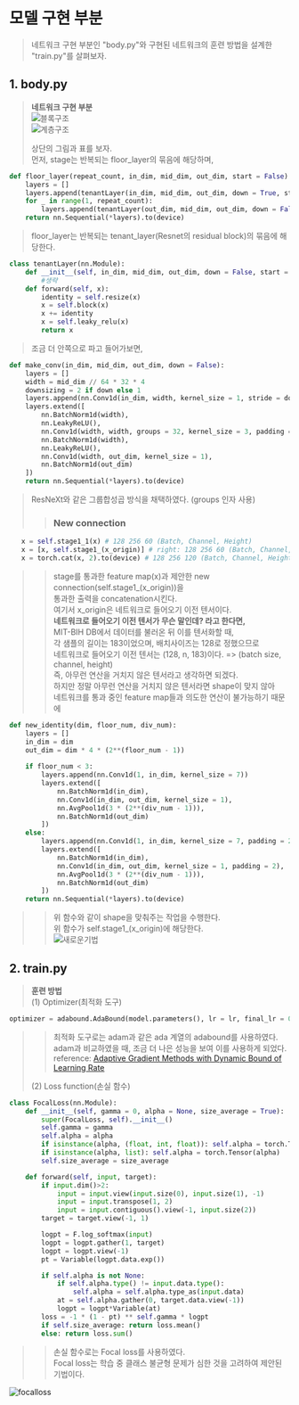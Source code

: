 # 모델 구현 부분  
  
> 네트워크 구현 부분인 "body.py"와 구현된 네트워크의 훈련 방법을 설계한 "train.py"를 살펴보자.  
  
## 1. body.py  
> **네트워크 구현 부분**  
> ![블록구조](https://user-images.githubusercontent.com/98927470/170817186-2dd9debc-336d-4bc2-98df-dd0851eebd5a.png)  
> ![계층구조](https://user-images.githubusercontent.com/98927470/170817723-391569db-17dc-46b6-925b-e8870933a4ee.png)  
>   
> 상단의 그림과 표를 보자.  
> 먼저, stage는 반복되는 floor_layer의 묶음에 해당하며,  
>   
```python
def floor_layer(repeat_count, in_dim, mid_dim, out_dim, start = False):
    layers = []
    layers.append(tenantLayer(in_dim, mid_dim, out_dim, down = True, start = start))
    for _ in range(1, repeat_count):
        layers.append(tenantLayer(out_dim, mid_dim, out_dim, down = False))
    return nn.Sequential(*layers).to(device)
```    
>   
> floor_layer는 반복되는 tenant_layer(Resnet의 residual block)의 묶음에 해당한다.  
>   
```python
class tenantLayer(nn.Module):
    def __init__(self, in_dim, mid_dim, out_dim, down = False, start = False):
        #생략
    def forward(self, x):
        identity = self.resize(x)
        x = self.block(x)
        x += identity
        x = self.leaky_relu(x)
        return x
```  
>    
> 조금 더 안쪽으로 파고 들어가보면,  
>   
```python
def make_conv(in_dim, mid_dim, out_dim, down = False):
    layers = []
    width = mid_dim // 64 * 32 * 4
    downsizing = 2 if down else 1
    layers.append(nn.Conv1d(in_dim, width, kernel_size = 1, stride = downsizing))
    layers.extend([
        nn.BatchNorm1d(width),
        nn.LeakyReLU(),
        nn.Conv1d(width, width, groups = 32, kernel_size = 3, padding = 1),
        nn.BatchNorm1d(width),
        nn.LeakyReLU(),
        nn.Conv1d(width, out_dim, kernel_size = 1),
        nn.BatchNorm1d(out_dim)
    ])
    return nn.Sequential(*layers).to(device)
```  
>   
> ResNeXt와 같은 그룹합성곱 방식을 채택하였다. (groups 인자 사용)  
>   
>> ### New connection  
```python
   x = self.stage1_1(x) # 128 256 60 (Batch, Channel, Height)
   x = [x, self.stage1_(x_origin)] # right: 128 256 60 (Batch, Channel, Height)
   x = torch.cat(x, 2).to(device) # 128 256 120 (Batch, Channel, Height)
```  
>>  
>> stage를 통과한 feature map(x)과 제안한 new connection(self.stage1_(x_origin))을  
>> 통과한 출력을 concatenation시킨다.  
>> 여기서 x_origin은 네트워크로 들어오기 이전 텐서이다.  
>> **네트워크로 들어오기 이전 텐서가 무슨 말인데? 라고 한다면,**  
>> MIT-BIH DB에서 데이터를 불러온 뒤 이를 텐서화할 때,  
>> 각 샘플의 길이는 183이었으며, 배치사이즈는 128로 정했으므로  
>> 네트워크로 들어오기 이전 텐서는 (128, n, 183)이다. => (batch size, channel, height)  
>> 즉, 아무런 연산을 거치지 않은 텐서라고 생각하면 되겠다.  
>> 하지만 정말 아무런 연산을 거치지 않은 텐서라면 shape이 맞지 않아  
>> 네트워크를 통과 중인 feature map들과 의도한 연산이 불가능하기 때문에  
```python
def new_identity(dim, floor_num, div_num):
    layers = []
    in_dim = dim
    out_dim = dim * 4 * (2**(floor_num - 1))
    
    if floor_num < 3:
        layers.append(nn.Conv1d(1, in_dim, kernel_size = 7))    
        layers.extend([
            nn.BatchNorm1d(in_dim),
            nn.Conv1d(in_dim, out_dim, kernel_size = 1),
            nn.AvgPool1d(3 * (2**(div_num - 1))),
            nn.BatchNorm1d(out_dim)
        ])
    else:
        layers.append(nn.Conv1d(1, in_dim, kernel_size = 7, padding = 2))    
        layers.extend([
            nn.BatchNorm1d(in_dim),
            nn.Conv1d(in_dim, out_dim, kernel_size = 1, padding = 2),
            nn.AvgPool1d(3 * (2**(div_num - 1))),
            nn.BatchNorm1d(out_dim)
        ])        
    return nn.Sequential(*layers).to(device)
```  
>>   
>> 위 함수와 같이 shape을 맞춰주는 작업을 수행한다.  
>> 위 함수가 self.stage1_(x_origin)에 해당한다.  
![새로운기법](https://user-images.githubusercontent.com/98927470/170823446-9c20e6c7-7e46-46d5-be4b-6b081d986316.png)  

## 2. train.py  
> **훈련 방법**  
> (1) Optimizer(최적화 도구)  
```python
optimizer = adabound.AdaBound(model.parameters(), lr = lr, final_lr = 0.1)
```  
>> 최적화 도구로는 adam과 같은 ada 계열의 adabound를 사용하였다.  
>> adam과 비교하였을 때, 조금 더 나은 성능을 보여 이를 사용하게 되었다.  
>> reference: [Adaptive Gradient Methods with Dynamic Bound of Learning Rate](https://openreview.net/forum?id=Bkg3g2R9FX)  
>  
> (2) Loss function(손실 함수)  
```python
class FocalLoss(nn.Module):
    def __init__(self, gamma = 0, alpha = None, size_average = True):
        super(FocalLoss, self).__init__()
        self.gamma = gamma
        self.alpha = alpha
        if isinstance(alpha, (float, int, float)): self.alpha = torch.Tensor([alpha, 1-alpha])
        if isinstance(alpha, list): self.alpha = torch.Tensor(alpha)
        self.size_average = size_average

    def forward(self, input, target):
        if input.dim()>2:
            input = input.view(input.size(0), input.size(1), -1)
            input = input.transpose(1, 2)
            input = input.contiguous().view(-1, input.size(2))
        target = target.view(-1, 1)

        logpt = F.log_softmax(input)
        logpt = logpt.gather(1, target)
        logpt = logpt.view(-1)
        pt = Variable(logpt.data.exp())

        if self.alpha is not None:
            if self.alpha.type() != input.data.type():
                self.alpha = self.alpha.type_as(input.data)
            at = self.alpha.gather(0, target.data.view(-1))
            logpt = logpt*Variable(at)
        loss = -1 * (1 - pt) ** self.gamma * logpt
        if self.size_average: return loss.mean()
        else: return loss.sum() 
```  
>> 손실 함수로는 Focal loss를 사용하였다.  
>> Focal loss는 학습 중 클래스 불균형 문제가 심한 것을 고려하여 제안된 기법이다.  

![focalloss](https://user-images.githubusercontent.com/98927470/170855379-63c570ed-09cf-474e-ba19-94e16ef32b01.png)
